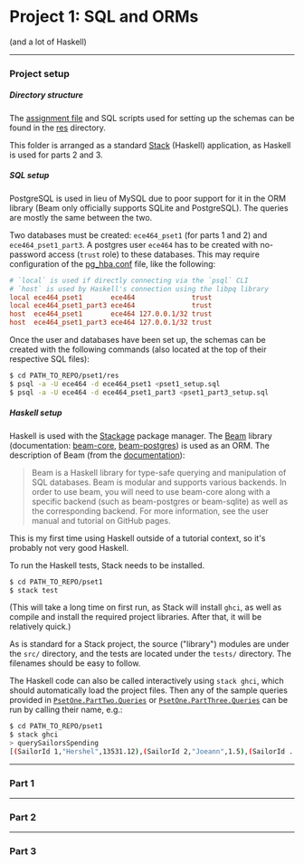 # Project 1: SQL and ORMs
(and a lot of Haskell)

---

### Project setup

##### Directory structure
The [assignment file][assignment] and SQL scripts used for setting up the schemas can be found in the [res][res] directory.

This folder is arranged as a standard [Stack][stack] (Haskell) application, as Haskell is used for parts 2 and 3.

##### SQL setup
PostgreSQL is used in lieu of MySQL due to poor support for it in the ORM library (Beam only officially supports SQLite and PostgreSQL). The queries are mostly the same between the two.

Two databases must be created: `ece464_pset1` (for parts 1 and 2) and `ece464_pset1_part3`. A postgres user `ece464` has to be created with no-password access (`trust` role) to these databases. This may require configuration of the [pg_hba.conf][pg_hba.conf] file, like the following:

```conf
# `local` is used if directly connecting via the `psql` CLI
# `host` is used by Haskell's connection using the libpq library
local ece464_pset1       ece464              trust
local ece464_pset1_part3 ece464              trust
host  ece464_pset1       ece464 127.0.0.1/32 trust
host  ece464_pset1_part3 ece464 127.0.0.1/32 trust
```

Once the user and databases have been set up, the schemas can be created with the following commands (also located at the top of their respective SQL files):
```bash
$ cd PATH_TO_REPO/pset1/res
$ psql -a -U ece464 -d ece464_pset1 <pset1_setup.sql
$ psql -a -U ece464 -d ece464_pset1_part3 <pset1_part3_setup.sql
```

##### Haskell setup
Haskell is used with the [Stackage][stackage] package manager. The [Beam][beam] library (documentation: [beam-core][beam-core], [beam-postgres][beam-postgres]) is used as an ORM. The description of Beam (from the [documentation][beam-core]):

> Beam is a Haskell library for type-safe querying and manipulation of SQL databases. Beam is modular and supports various backends. In order to use beam, you will need to use beam-core along with a specific backend (such as beam-postgres or beam-sqlite) as well as the corresponding backend. For more information, see the user manual and tutorial on GitHub pages.

This is my first time using Haskell outside of a tutorial context, so it's probably not very good Haskell.

To run the Haskell tests, Stack needs to be installed.
```bash
$ cd PATH_TO_REPO/pset1
$ stack test
```
(This will take a long time on first run, as Stack will install `ghci`, as well as compile and install the required project libraries. After that, it will be relatively quick.)

As is standard for a Stack project, the source ("library") modules are under the `src/` directory, and the tests are located under the `tests/` directory. The filenames should be easy to follow.

The Haskell code can also be called interactively using `stack ghci`, which should automatically load the project files. Then any of the sample queries provided in [`PsetOne.PartTwo.Queries`][p2queries] or [`PsetOne.PartThree.Queries`][p3queries] can be run by calling their name, e.g.:
```bash
$ cd PATH_TO_REPO/pset1
$ stack ghci
> querySailorsSpending
[(SailorId 1,"Hershel",13531.12),(SailorId 2,"Joeann",1.5),(SailorId ...
```

--- 

### Part 1

---

### Part 2

---

### Part 3

[res]: ./res
[assignment]: ./res/pset1_assignment.md
[stack]: https://docs.haskellstack.org/en/stable/README/
[stackage]: https://www.stackage.org/
[beam]: https://haskell-beam.github.io/beam/
[beam-core]: https://hackage.haskell.org/package/beam-core-0.9.1.0
[beam-postgres]: https://hackage.haskell.org/package/beam-core-0.9.1.0
[pg_hba.conf]: https://www.postgresql.org/docs/9.1/auth-pg-hba-conf.html
[p2queries]: ./src/PsetOne/PartTwo/Queries.hs
[p3queries]: ./src/PsetOne/PartThree/Queries.hs

